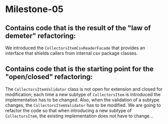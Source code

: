 # Milestone-05

## Contains code that is the result of the "law of demeter" refactoring:

We introduced the `CollectorsItemCsvReaderFacade` that provides an interface that shields callers from internal csv package classes.

## Contains code that is the starting point for the "open/closed" refactoring:

The `CollectorsItemValidator` class is not open for extension and closed for modification; each time a new subtype of `CollectorsItem` is introduced the implementation has to be changed. Also, when the validation of a subtype changes, the `CollectorsItemValidator` has to be modified.
We are going to refactor the code so that when introducing a new subtype of `CollectorsItem`, the existing implementation does not have to change...
